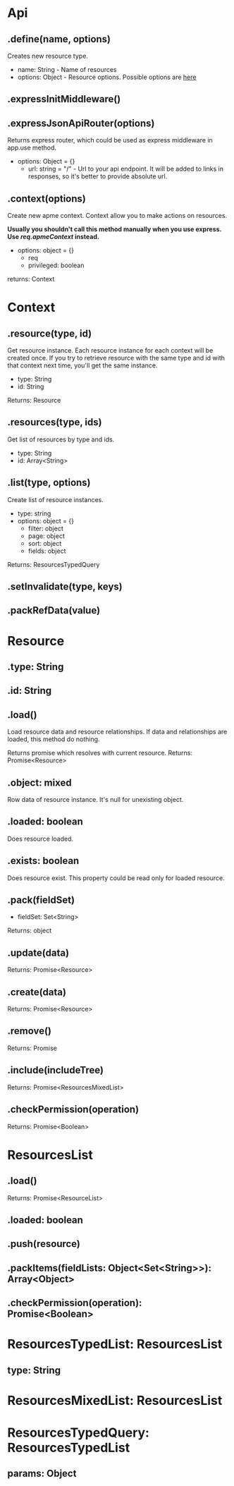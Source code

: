 
# Api

## .define(name, options)

Creates new resource type.

- name: String - Name of resources
- options: Object - Resource options. Possible options are [here](define/options.md)

## .expressInitMiddleware()

## .expressJsonApiRouter(options)

Returns express router, which could be used as express middleware in app.use method.

- options: Object = {}
    - url: string = "/" - Url to your api endpoint.
        It will be added to links in responses, so it's better to provide absolute url.

## .context(options)

Create new apme context. Context allow you to make actions on resources.

__Usually you shouldn't call this method manually when you use express. Use _req.apmeContext_ instead.__

- options: object = {}
    - req
    - privileged: boolean
    
returns: Context

# Context

## .resource(type, id)

Get resource instance. Each resource instance for each context will be created once.
If you try to retrieve resource with the same type and id with that context next time, you'll get the same instance.

- type: String
- id: String

Returns: Resource

## .resources(type, ids)

Get list of resources by type and ids.

- type: String
- id: Array\<String>

## .list(type, options)

Create list of resource instances.

- type: string
- options: object = {}
    - filter: object
    - page: object
    - sort: object
    - fields: object
    
Returns: ResourcesTypedQuery

## .setInvalidate(type, keys)

## .packRefData(value)

# Resource

## .type: String

## .id: String

## .load()

Load resource data and resource relationships.
If data and relationships are loaded, this method do nothing.
 
Returns promise which resolves with current resource.
Returns: Promise\<Resource>

## .object: mixed

Row data of resource instance.
It's null for unexisting object.

## .loaded: boolean

Does resource loaded.

## .exists: boolean

Does resource exist.
This property could be read only for loaded resource.

## .pack(fieldSet)

- fieldSet: Set\<String\>

Returns: object

## .update(data)

Returns: Promise\<Resource>

## .create(data)

Returns: Promise\<Resource>

## .remove()

Returns: Promise

## .include(includeTree)

Returns: Promise\<ResourcesMixedList>

## .checkPermission(operation)

Returns: Promise\<Boolean>

# ResourcesList

## .load()

Returns: Promise\<ResourceList>

## .loaded: boolean

## .push(resource)

## .packItems(fieldLists: Object\<Set\<String>>): Array\<Object>

## .checkPermission(operation): Promise\<Boolean>

# ResourcesTypedList: ResourcesList

## type: String

# ResourcesMixedList: ResourcesList

# ResourcesTypedQuery: ResourcesTypedList

## params: Object
